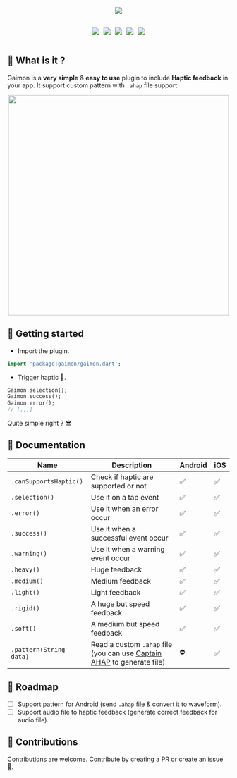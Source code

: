 <p align="center">
  <img src="https://github.com/istornz/gaimon/blob/main/.github/images/gaimon.jpg?raw=true" />
</p>
<br />

<div align="center" style="display: flex;align-items: center;justify-content: center;">
  <a href="https://pub.dev/packages/gaimon"><img src="https://img.shields.io/pub/points/gaimon?style=for-the-badge" style="margin-right: 10px" /></a>
  <a href="https://pub.dev/packages/gaimon"><img src="https://img.shields.io/pub/likes/gaimon?style=for-the-badge" style="margin-right: 10px" /></a>
  <a href="https://pub.dev/packages/gaimon"><img src="https://img.shields.io/pub/popularity/gaimon?style=for-the-badge" style="margin-right: 10px" /></a>
  <a href="https://pub.dev/packages/gaimon"><img src="https://img.shields.io/pub/v/gaimon?style=for-the-badge" style="margin-right: 10px" /></a>
  <a href="https://github.com/istornz/gaimon"><img src="https://img.shields.io/github/stars/istornz/gaimon?style=for-the-badge" /></a>
</div>
<br />

## 🧐 What is it ?

Gaimon is a **very simple** & **easy to use** plugin to include **Haptic feedback** in your app. It support custom pattern with ```.ahap``` file support.
<br />

<p align="center">
  <img style="height: 500px; max-height: 500px" src="https://raw.githubusercontent.com/istornz/gaimon/main/.github/images/preview.jpg" />
</p>

## 👻 Getting started

- Import the plugin.

```dart
import 'package:gaimon/gaimon.dart';
```

- Trigger haptic 📳.

```dart
Gaimon.selection();
Gaimon.success();
Gaimon.error();
// [...]
```

Quite simple right ? 😎

## 📘 Documentation

| Name | Description | Android  | iOS |
| ---- | ----------- | -------- | --- |
| ```.canSupportsHaptic()``` | Check if haptic are supported or not | ✅ | ✅ |
| ```.selection()``` | Use it on a tap event | ✅ | ✅ |
| ```.error()``` | Use it when an error occur | ✅ | ✅ |
| ```.success()``` | Use it when a successful event occur | ✅ | ✅ |
| ```.warning()``` | Use it when a warning event occur | ✅ | ✅ |
| ```.heavy()``` | Huge feedback | ✅ | ✅ |
| ```.medium()``` | Medium feedback | ✅ | ✅ |
| ```.light()``` | Light feedback | ✅ | ✅ |
| ```.rigid()``` | A huge but speed feedback | ✅ | ✅ |
| ```.soft()``` | A medium but speed feedback | ✅ | ✅ |
| ```.pattern(String data)``` | Read a custom ```.ahap``` file (you can use [Captain AHAP](https://ahap.fancypixel.it/) to generate file) | ⛔️  | ✅ |

## 🎯 Roadmap

- [ ] Support pattern for Android (send ```.ahap``` file & convert it to waveform).
- [ ] Support audio file to haptic feedback (generate correct feedback for audio file).

## 👥 Contributions

Contributions are welcome. Contribute by creating a PR or create an issue 🎉.